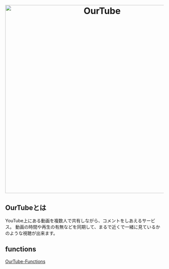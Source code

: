 <h1 align="center">
  <br />
  <img src="https://user-images.githubusercontent.com/47688057/108629834-1e32be80-74a5-11eb-945a-82dd7486139a.png" alt="OurTube" width="600">
</h1>

## OurTubeとは
YouTube上にある動画を複数人で共有しながら、コメントをしあえるサービス。
動画の時間や再生の有無などを同期して、まるで近くで一緒に見ているかのような視聴が出来ます。

## functions
[OurTube-Functions](https://github.com/roll1226/OurTube-Functons)
